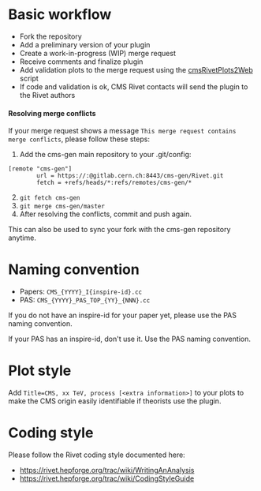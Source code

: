 # Basic workflow

* Fork the repository
* Add a preliminary version of your plugin
* Create a work-in-progress (WIP) merge request
* Receive comments and finalize plugin
* Add validation plots to the merge request using the [cmsRivetPlots2Web](https://gitlab.cern.ch/cms-gen/Rivet/blob/master/scripts/cmsRivetPlots2Web) script
* If code and validation is ok, CMS Rivet contacts will send the plugin to the Rivet authors

#### Resolving merge conflicts

If your merge request shows a message `This merge request contains merge conflicts`, please follow these steps:

1. Add the cms-gen main repository to your .git/config:
```
[remote "cms-gen"]
        url = https://:@gitlab.cern.ch:8443/cms-gen/Rivet.git
        fetch = +refs/heads/*:refs/remotes/cms-gen/*
```
2. `git fetch cms-gen`
3. `git merge cms-gen/master`
4. After resolving the conflicts, commit and push again.

This can also be used to sync your fork with the cms-gen repository anytime.

# Naming convention

* Papers: `CMS_{YYYY}_I{inspire-id}.cc`
* PAS: `CMS_{YYYY}_PAS_TOP_{YY}_{NNN}.cc`

If you do not have an inspire-id for your paper yet, please use the PAS naming convention.

If your PAS has an inspire-id, don't use it. Use the PAS naming convention.

# Plot style

Add `Title=CMS, xx TeV, process [<extra information>]` to your plots to make the CMS origin easily identifiable if theorists use the plugin.

# Coding style

Please follow the Rivet coding style documented here:
* https://rivet.hepforge.org/trac/wiki/WritingAnAnalysis
* https://rivet.hepforge.org/trac/wiki/CodingStyleGuide
